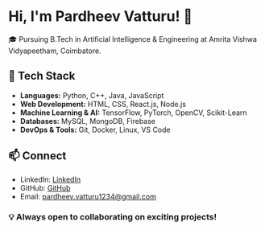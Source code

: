 # Hi, I'm Pardheev Vatturu! 👋

🎓 Pursuing B.Tech in Artificial Intelligence & Engineering at Amrita Vishwa Vidyapeetham, Coimbatore.

## 🚀 Tech Stack

- **Languages:** Python, C++, Java, JavaScript
- **Web Development:** HTML, CSS, React.js, Node.js
- **Machine Learning & AI:** TensorFlow, PyTorch, OpenCV, Scikit-Learn
- **Databases:** MySQL, MongoDB, Firebase
- **DevOps & Tools:** Git, Docker, Linux, VS Code

## 📫 Connect

- LinkedIn: [LinkedIn](https://www.linkedin.com/in/pardheev-vatturu-863399284/)
- GitHub: [GitHub](https://github.com/p-art-dheev)
- Email: [pardheev.vatturu1234@gmail.com](mailto:pardheev.vatturu1234@gmail.com)

### 💡 Always open to collaborating on exciting projects!
